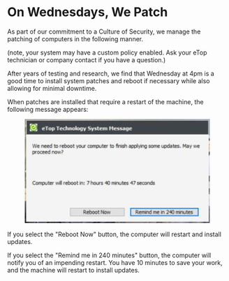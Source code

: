 # On Wednesdays, We Patch

As part of our commitment to a Culture of Security, we manage the patching of computers in the following manner.&#x20;

(note, your system may have a custom policy enabled. Ask your eTop technician or company contact if you have a question.)

After years of testing and research, we find that Wednesday at 4pm is a good time to install system patches and reboot if necessary while also allowing for minimal downtime.&#x20;

When patches are installed that require a restart of the machine, the following message appears:

<figure><img src="../../../.gitbook/assets/image (4) (1).png" alt=""><figcaption></figcaption></figure>

If you select the "Reboot Now" button, the computer will restart and install updates.&#x20;

If you select the "Remind me in 240 minutes" button, the computer will notify you of an impending restart. You have 10 minutes to save your work, and the machine will restart to install updates.&#x20;

